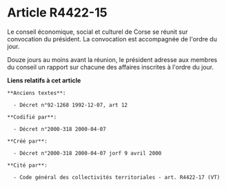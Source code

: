 # Article R4422-15

Le conseil économique, social et culturel de Corse se réunit sur convocation du président. La convocation est accompagnée de
l'ordre du jour.

Douze jours au moins avant la réunion, le président adresse aux membres du conseil un rapport sur chacune des affaires
inscrites à l'ordre du jour.

**Liens relatifs à cet article**

	**Anciens textes**:

	  - Décret n°92-1268 1992-12-07, art 12

	**Codifié par**:

	  - Décret n°2000-318 2000-04-07

	**Créé par**:

	  - Décret n°2000-318 2000-04-07 jorf 9 avril 2000

	**Cité par**:

	  - Code général des collectivités territoriales - art. R4422-17 (VT)
